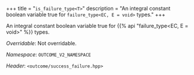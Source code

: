 +++
title = "`is_failure_type<T>`"
description = "An integral constant boolean variable true for `failure_type<EC, E = void>` types."
+++

An integral constant boolean variable true for {{% api "failure_type<EC, E = void>" %}} types.

*Overridable*: Not overridable.

*Namespace*: `OUTCOME_V2_NAMESPACE`

*Header*: `<outcome/success_failure.hpp>`
